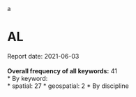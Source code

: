 a<h1>AL</h1>Report date: 2021-06-03<br><br><b>Overall frequency of all keywords:</b> 41<br>* By keyword: <br />   *  spatial: 27     * geospatial: 2  * By discipline